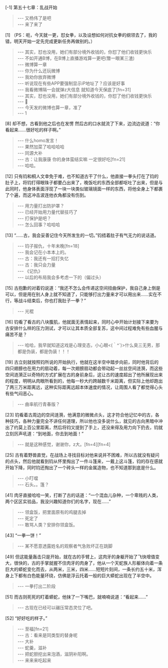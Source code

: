 
[-1] 第五十七章：乱战开始
>--- 又杨伟了是吧<br>
>--- 来了来了<br>

[1] （PS：呃，今天就一更，怼女拳，以及设想如何对抗女拳的纲领去了，我的错，明天开始一定先完成更新任务再做别的。）
>--- 其实，怼也没用，她们有部分境外收钱的，你怼了他们收钱更快乐<br>
>--- 不如开通B博，在B博上直播游戏算一更吧(瞥一眼某三渣)<br>
>--- 微博算一章<br>
>--- 你为什么还玩微博<br>
>--- 我劝你放弃微博<br>
>--- 听说现在有些APP要强制显示iP地址了？应该是好事<br>
>--- 我看微博隔一会就弹z大信息  就知道今天保底了[fn=31]<br>
>--- 其实，怼也没用，她们有部分境外收钱的，你怼了他们收钱更快乐<br>
>--- 💪<br>
>--- 今天发的微博也算一章，准了<br>
>--- 1<br>

[8] 却不想，古看到他之后也在发愣 然后古的口水就流了下来，边流边说道：“你看起来……很好吃的样子啊。”
>--- 什么homo发言！<br>
>--- 果然加菜了哈哈哈哈<br>
>--- 同源大补<br>
>--- 古：让我康康 你的身体蛮结实嘛 一定很好吃[fn=21]<br>
>--- 哈哈。<br>

[12] 只有钧和桐人文幸免于难，也不知道古干了什么，他直接一拳头打在了钧的肚子上，将钧打得眼珠子都要凸出来了，晚饭吃的东西全部都呕吐了出来，但是与此同时，他身体表面浮现了一块一块类似玻璃镜面一样的东西，将他全身上下都裹了个遍，而这冲击波连他衣角都没有伤到。
>--- 用力量打出防护罩？<br>
>--- 已经开始用力量代替技巧了<br>
>--- 打保护是吧？<br>
>--- 怎么回事？哈哈哈<br>

[13] “……古，我会妥善记住今天所发生的一切。”钧捂着肚子有气无力的说话道。
>--- 钧子报仇，十年未晚[fn=18]<br>
>--- 我会记在小本本上的。<br>
>--- 古：我还有一招打失忆<br>
>--- 古：我只会力量<br>
>--- 《记仇》<br>
>--- 以后的布局我会多考虑一下的（偏过头）<br>

[15] 古抱歉的对着钧说道：“我还不怎么会传递这空间扭曲保护，我自己身上倒是可以，但是用在别人身上就不知道了，只能够打出力量来才可以用出来……实在不行，等战斗结束后，你也打我肚子一拳？”
>--- 光棍<br>

[16] 钧看了看古的八块腹肌，他就面无表情起来，同时心中开始计划接下来要为古安排什么样的压力测试，才可以让其本质全部复苏，这中间过程难免有些血腥与痛苦不是？
>--- 哈哈，我早就知道这戏是心理变态，小心眼<(｀^´)>什么臭三无男，那都是伪装，都是伪装！！！<br>

[19] 古立刻就按照钧所说的开始执行，他就在这半空中踏步向前，同时他背后的四只翅膀也在用力的扇动着，每一次翅膀扇动都会带动起一丝丝空间涟漪，而这些空间涟漪正以奇特的方式扩展在古的身前身后，这让古的速度超出了他所展现出来的程度，明明从肉眼所看到的，他每一秒大约跨越数千米距离，但实际上他却跑出了两三万米距离远，这种实际距离远超本体速度的情况，让周围人看了都觉得心头有些气闷恶心。
>--- 曲率航行青春版？<br>

[23] 钧看着古周边的空间涟漪，他满意的微微点头，这才符合他记忆中的古，各种技巧，各种力量完全不讲任何道理，所以他也没多说什么，就见的古向黑暗中冲出了约莫上百公里距离，然后将钧又提到了手上，还没来得及用力向下扔去，钧就立刻厉声吼道：“到地面，你去到地面！”
>--- 就是这种感觉，谢谢你，z大。[fn=4][fn=4]<br>

[25] 古有着野兽直觉，在战场上寻找目标对他来说并不困难，所以古就没有疑问的点头，然后他就看到钧从怀里掏出了一件斗篷来，一戴上这斗篷，钧的存在感就开始下降，同时钧还掏出了一个砖头一样的金属造物，也不知道那到底是什么。
>--- 小叮噹<br>
>--- 石头。。篷？<br>

[41] 肉牙直接哈哈一笑，打断了古的话道：“一个混血儿杂种，一个卑贱的人类，两个区区实验品，我没兴趣知道你们的名字，现在……”
>--- 领盒饭，把里面原有的鸡腿去掉<br>
>--- 死定了<br>
>--- 敢骂人类？安排你领盒饭。<br>

[43] “一拳一饼！”
>--- 某不愿意透露姓名的观察者气急败坏正在跳脚<br>

[49] 但这能量轰击只是开始，就在古的手臂上，这肉牙的身躯开始了飞快增值变大，很快的，古的手掌就握不住肉牙的肉身了，他从一个天蛇族人形躯体向着一条巨大的蟒蛇变化而去，从两米，三米，四米……短短片刻间，一条长约五十米，浑身上下都有白色能量环绕，仿佛是浮云托着一般的巨大蟒蛇出现在了半空中。
>--- 一拳打出二阶段<br>

[51] 而古则死死的盯着蟒蛇，他抹了一下嘴巴，就喃喃说道：“看起来……”
>--- 古现在已经可以碾压常态灵位了吧。<br>

[52] “好好吃的样子。”
>--- 至福[fn=21]<br>
>--- 古：看来是同类型的替身呢<br>
>--- 大补<br>
>--- 蛇羹，滋补<br>
>--- 把蛇胆挖出来泡酒，滋阴补阳啊。<br>
>--- 来来来吃起来<br>
